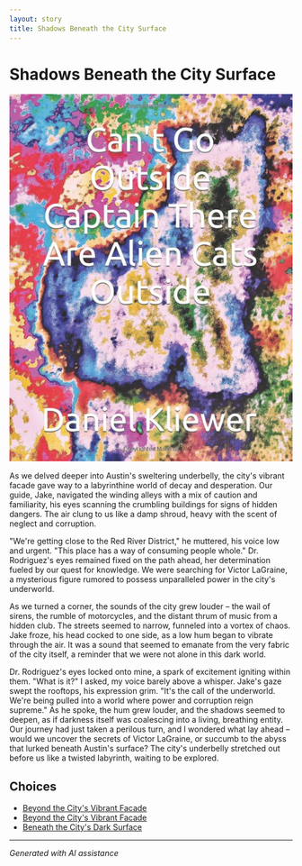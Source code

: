 ```yaml
---
layout: story
title: Shadows Beneath the City Surface
---
```


# Shadows Beneath the City Surface

![Shadows Beneath the City Surface](/input_images/55.jpg)

As we delved deeper into Austin's sweltering underbelly, the city's vibrant facade gave way to a labyrinthine world of decay and desperation. Our guide, Jake, navigated the winding alleys with a mix of caution and familiarity, his eyes scanning the crumbling buildings for signs of hidden dangers. The air clung to us like a damp shroud, heavy with the scent of neglect and corruption.

"We're getting close to the Red River District," he muttered, his voice low and urgent. "This place has a way of consuming people whole." Dr. Rodriguez's eyes remained fixed on the path ahead, her determination fueled by our quest for knowledge. We were searching for Victor LaGraine, a mysterious figure rumored to possess unparalleled power in the city's underworld.

As we turned a corner, the sounds of the city grew louder – the wail of sirens, the rumble of motorcycles, and the distant thrum of music from a hidden club. The streets seemed to narrow, funneled into a vortex of chaos. Jake froze, his head cocked to one side, as a low hum began to vibrate through the air. It was a sound that seemed to emanate from the very fabric of the city itself, a reminder that we were not alone in this dark world.

Dr. Rodriguez's eyes locked onto mine, a spark of excitement igniting within them. "What is it?" I asked, my voice barely above a whisper. Jake's gaze swept the rooftops, his expression grim. "It's the call of the underworld. We're being pulled into a world where power and corruption reign supreme." As he spoke, the hum grew louder, and the shadows seemed to deepen, as if darkness itself was coalescing into a living, breathing entity. Our journey had just taken a perilous turn, and I wondered what lay ahead – would we uncover the secrets of Victor LaGraine, or succumb to the abyss that lurked beneath Austin's surface? The city's underbelly stretched out before us like a twisted labyrinth, waiting to be explored.


## Choices

* [Beyond the City's Vibrant Facade](/stories/37)
* [Beyond the City's Vibrant Facade](/stories/16)
* [Beneath the City's Dark Surface](/stories/10)


---
*Generated with AI assistance*
